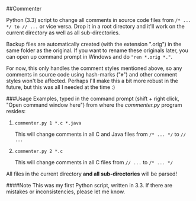 ##Commenter

Python (3.3) script to change all comments in source code files from `/* ... */ to // ...` or vice versa. Drop it in a root directory and it'll work on the current directory as well as all sub-directories.

Backup files are automatically created (with the extension ".orig") in the same folder as the original. If you want to rename these originals later, you can open up command prompt in Windows and do `"ren *.orig *."`.

For now, this only handles the comment styles mentioned above, so any comments in source code using hash-marks ("`#`") and other comment styles won't be affected. Perhaps I'll make this a bit more robust in the future, but this was all I needed at the time :)

###Usage
Examples, typed in the command prompt (shift + right click, "Open command window here") from where the *commenter.py* program resides:

1. `commenter.py 1 *.c *.java`

	This will change comments in all C and Java files from `/* ... */` to `// ...`


2. `commenter.py 2 *.c`

	This will change comments in all C files from `// ...` to `/* ... */`

All files in the current directory **and all sub-directories** will be parsed!

####Note
This was my first Python script, written in 3.3. If there are mistakes or inconsistencies, please let me know.